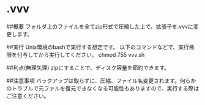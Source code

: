 # .vvv

##概要
フォルダ上のファイルを全てzip形式で圧縮した上で、拡張子を.vvvに変更します。

##実行
Unix環境のbashで実行する想定です。
以下のコマンドなどで、実行権限を付与してから実行してください。
chmod 755 vvv.sh


##利点(無理矢理)
zipにすることで、ディスク容量を節約できます。


##注意事項
バックアップは取らずに、圧縮、ファイル名変更されます。何らかのトラブルで元ファルを復元できなくなる可能性もありますので、実行する際はご注意ください。